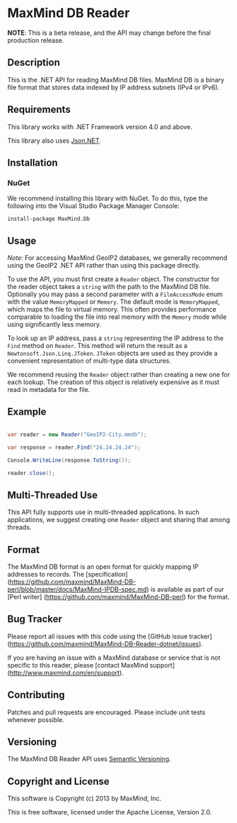 # MaxMind DB Reader #

**NOTE**: This is a beta release, and the API may change before the final
production release.

## Description ##

This is the .NET API for reading MaxMind DB files. MaxMind DB is a binary file
format that stores data indexed by IP address subnets (IPv4 or IPv6).

## Requirements ##

This library works with .NET Framework version 4.0 and above.

This library also uses [Json.NET](http://json.codeplex.com/).

## Installation ##

### NuGet ###

We recommend installing this library with NuGet. To do this, type the
following into the Visual Studio Package Manager Console:

```
install-package MaxMind.Db
```

## Usage ##

*Note:* For accessing MaxMind GeoIP2 databases, we generally recommend using
the GeoIP2 .NET API rather than using this package directly.

To use the API, you must first create a `Reader` object. The constructor for
the reader object takes a `string` with the path to the MaxMind DB file.
Optionally you may pass a second parameter with a `FileAccessMode` enum with
the value `MemoryMapped` or `Memory`. The default mode is `MemoryMapped`,
which maps the file to virtual memory. This often provides performance
comparable to loading the file into real memory with the `Memory`  mode while
using significantly less memory.

To look up an IP address, pass a `string` representing the IP address to the
`Find` method on `Reader`. This method will return the result as a
`Newtonsoft.Json.Linq.JToken`. `JToken` objects are used as they provide a
convenient representation of multi-type data structures.

We recommend reusing the `Reader` object rather than creating a new one for
each lookup. The creation of this object is relatively expensive as it must
read in metadata for the file.

## Example ##

```csharp

var reader = new Reader("GeoIP2-City.mmdb");

var response = reader.Find("24.24.24.24");

Console.WriteLine(response.ToString());

reader.close();

```

## Multi-Threaded Use ##

This API fully supports use in multi-threaded applications. In such
applications, we suggest creating one `Reader` object and sharing that among
threads.

## Format ##

The MaxMind DB format is an open format for quickly mapping IP addresses to
records. The [specification]
(https://github.com/maxmind/MaxMind-DB-perl/blob/master/docs/MaxMind-IPDB-spec.md)
is available as part of our [Perl writer]
(https://github.com/maxmind/MaxMind-DB-perl) for the format.

## Bug Tracker ##

Please report all issues with this code using the [GitHub issue tracker]
(https://github.com/maxmind/MaxMind-DB-Reader-dotnet/issues).

If you are having an issue with a MaxMind database or service that is not
specific to this reader, please [contact MaxMind support]
(http://www.maxmind.com/en/support).

## Contributing ##

Patches and pull requests are encouraged. Please include unit tests whenever
possible.

## Versioning ##

The MaxMind DB Reader API uses [Semantic Versioning](http://semver.org/).

## Copyright and License ##

This software is Copyright (c) 2013 by MaxMind, Inc.

This is free software, licensed under the Apache License, Version 2.0.
